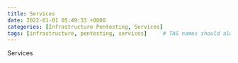 ```yaml
---
title: Services
date: 2022-01-01 05:49:33 +0800
categories: [Infrastructure Pentesting, Services]
tags: [infrastructure, pentesting, services]     # TAG names should always be lowercase
---
```


Services

